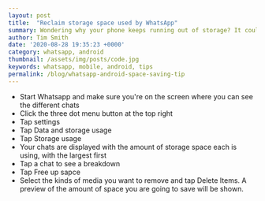 ```yaml
---
layout: post
title:  "Reclaim storage space used by WhatsApp"
summary: Wondering why your phone keeps running out of storage? It could be media sent over WhatsApp
author: Tim Smith
date: '2020-08-28 19:35:23 +0000'
category: whatsapp, android
thumbnail: /assets/img/posts/code.jpg
keywords: whatsapp, mobile, android, tips
permalink: /blog/whatsapp-android-space-saving-tip
---
```



 - Start Whatsapp and make sure you're on the screen where you can see the different chats
 - Click the three dot menu button at the top right
 - Tap settings
 - Tap Data and storage usage
 - Tap Storage usage
 - Your chats are displayed with the amount of storage space each is using, with the largest first
 - Tap a chat to see a breakdown
 - Tap Free up sapce
 - Select the kinds of media you want to remove and tap Delete Items. A preview of the amount of space you are going to save will be shown.